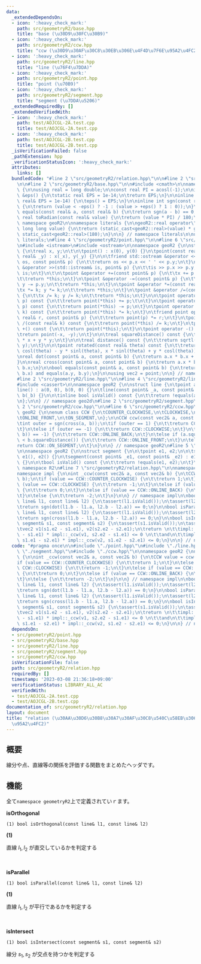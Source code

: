 ```yaml
---
data:
  _extendedDependsOn:
  - icon: ':heavy_check_mark:'
    path: src/geometryR2/base.hpp
    title: "base (\u30D9\u30FC\u30B9)"
  - icon: ':heavy_check_mark:'
    path: src/geometryR2/ccw.hpp
    title: "ccw (\u30D9\u30AF\u30C8\u30EB\u306E\u4F4D\u7F6E\u95A2\u4FC2)"
  - icon: ':heavy_check_mark:'
    path: src/geometryR2/line.hpp
    title: "line (\u76F4\u7DDA)"
  - icon: ':heavy_check_mark:'
    path: src/geometryR2/point.hpp
    title: "point (\u70B9)"
  - icon: ':heavy_check_mark:'
    path: src/geometryR2/segment.hpp
    title: "segment (\u7DDA\u5206)"
  _extendedRequiredBy: []
  _extendedVerifiedWith:
  - icon: ':heavy_check_mark:'
    path: test/AOJCGL-2A.test.cpp
    title: test/AOJCGL-2A.test.cpp
  - icon: ':heavy_check_mark:'
    path: test/AOJCGL-2B.test.cpp
    title: test/AOJCGL-2B.test.cpp
  _isVerificationFailed: false
  _pathExtension: hpp
  _verificationStatusIcon: ':heavy_check_mark:'
  attributes:
    links: []
  bundledCode: "#line 2 \"src/geometryR2/relation.hpp\"\n\n#line 2 \"src/geometryR2/point.hpp\"\
    \n\n#line 2 \"src/geometryR2/base.hpp\"\n\n#include <cmath>\n\nnamespace geoR2\
    \ {\n\nusing real = long double;\n\nconst real PI = acosl(-1);\n\ninline real\
    \ &eps() {\n\tstatic real EPS = 1e-14;\n\treturn EPS;\n}\n\ninline void setEps(const\
    \ real& EPS = 1e-14) {\n\teps() = EPS;\n}\n\ninline int sgn(const real& value)\
    \ {\n\treturn (value < -eps() ? -1 : (value > +eps() ? 1 : 0));\n}\n\ninline bool\
    \ equals(const real& a, const real& b) {\n\treturn sgn(a - b) == 0;\n}\n\ninline\
    \ real toRadian(const real& value) {\n\treturn (value * PI) / 180;\n}\n\n} //\
    \ namespace geoR2\n\nnamespace literals {\n\ngeoR2::real operator\"\" _rad(unsigned\
    \ long long value) {\n\treturn (static_cast<geoR2::real>(value) * geoR2::PI) /\
    \ static_cast<geoR2::real>(180);\n}\n\n} // namespace literals\n\nusing namespace\
    \ literals;\n#line 4 \"src/geometryR2/point.hpp\"\n\n#line 6 \"src/geometryR2/point.hpp\"\
    \n#include <istream>\n#include <ostream>\n\nnamespace geoR2 {\n\nstruct point\
    \ {\n\treal x, y;\n\t\n\tpoint() : x(0), y(0) {}\n\tpoint(const real& _x, const\
    \ real& _y) : x(_x), y(_y) {}\n\n\tfriend std::ostream &operator <<(std::ostream&\
    \ os, const point& p) {\n\t\treturn os << p.x << ' ' << p.y;\n\t}\n\tfriend std::istream\
    \ &operator >>(std::istream& is, point& p) {\n\t\tis >> p.x >> p.y;\n\t\treturn\
    \ is;\n\t}\n\t\n\tpoint &operator +=(const point& p) {\n\t\tx += p.x; y += p.y;\n\
    \t\treturn *this;\n\t}\n\tpoint &operator -=(const point& p) {\n\t\tx -= p.x;\
    \ y -= p.y;\n\t\treturn *this;\n\t}\n\tpoint &operator *=(const real& k) {\n\t\
    \tx *= k; y *= k;\n\t\treturn *this;\n\t}\n\tpoint &operator /=(const real& k)\
    \ {\n\t\tx /= k; y /= k;\n\t\treturn *this;\n\t}\n\n\tpoint operator +(const point&\
    \ p) const {\n\t\treturn point(*this) += p;\t\n\t}\n\tpoint operator -(const point&\
    \ p) const {\n\t\treturn point(*this) -= p;\n\t}\n\tpoint operator *(const real&\
    \ k) const {\n\t\treturn point(*this) *= k;\n\t}\n\tfriend point operator *(const\
    \ real& r, const point& p) {\n\t\treturn point(p) *= r;\n\t}\n\tpoint operator\
    \ /(const real& k) const {\n\t\treturn point(*this) /= k;\n\t}\n\tpoint operator\
    \ +() const {\n\t\treturn point(*this);\n\t}\n\tpoint operator -() const {\n\t\
    \treturn point(-x, -y);\n\t}\n\n\treal squareDistance() const {\n\t\treturn x\
    \ * x + y * y;\n\t}\n\n\treal distance() const {\n\t\treturn sqrtl(x * x + y +\
    \ y);\n\t}\n\n\tpoint rotated(const real& theta) const {\n\t\treturn point(x *\
    \ cosl(theta) - y * sinl(theta), x * sinl(theta) + y * cosl(theta));\n\t}\n};\n\
    \nreal dot(const point& a, const point& b) {\n\treturn a.x * b.x + a.y * b.y;\n\
    }\n\nreal cross(const point& a, const point& b) {\n\treturn a.x * b.y - a.y *\
    \ b.x;\n}\n\nbool equals(const point& a, const point& b) {\n\treturn equals(a.x,\
    \ b.x) and equals(a.y, b.y);\n}\n\nusing vec2 = point;\n\n} // namespace geoR2\n\
    #line 2 \"src/geometryR2/line.hpp\"\n\n#line 4 \"src/geometryR2/line.hpp\"\n\n\
    #include <cassert>\n\nnamespace geoR2 {\n\nstruct line {\n\tpoint a, b;\n\n\t\
    line() : a(0, 0), b(0, 0) {}\n\tline(const point& _a, const point& _b) : a(_a),\
    \ b(_b) {}\n\n\tinline bool isValid() const {\n\t\treturn !equals(a, b);\n\t}\n\
    \n};\n\n} // namespace geo2d\n#line 2 \"src/geometryR2/segment.hpp\"\n\n#line\
    \ 2 \"src/geometryR2/ccw.hpp\"\n\n#line 6 \"src/geometryR2/ccw.hpp\"\n\nnamespace\
    \ geoR2 {\n\nenum class CCW {\n\tCOUNTER_CLOCKWISE,\n\tCLOCKWISE,\n\tONLINE_BACK,\n\
    \tONLINE_FRONT,\n\tON_SEGMENT,\n};\n\nCCW ccw(const vec2& a, const vec2& b) {\n\
    \tint outer = sgn(cross(a, b));\n\tif (outer == 1) {\n\t\treturn CCW::COUNTER_CLOCKWISE;\n\
    \t}\n\telse if (outer == -1) {\n\t\treturn CCW::CLOCKWISE;\n\t}\n\telse if (sgn(dot(a,\
    \ b)) == -1) {\n\t\treturn CCW::ONLINE_BACK;\n\t}\n\telse if (a.squareDistance()\
    \ < b.squareDistance()) {\n\t\treturn CCW::ONLINE_FRONT;\n\t}\n\telse {\n\t\t\
    return CCW::ON_SEGMENT;\n\t}\n}\n\n} // namespace geoR2\n#line 5 \"src/geometryR2/segment.hpp\"\
    \n\nnamespace geoR2 {\n\nstruct segment {\n\n\tpoint e1, e2;\n\n\tsegment() :\
    \ e1(), e2() {}\n\tsegment(const point& _e1, const point& _e2) : e1(_e1), e2(_e2)\
    \ {}\n\n\tbool isValid() const {\n\t\treturn !equals(e1, e2);\n\t}\n};\n\n} //\
    \ namespace R2\n#line 7 \"src/geometryR2/relation.hpp\"\n\nnamespace geoR2 {\n\
    namespace impl {\n\nint _ccw(const vec2& a, const vec2& b) {\n\tCCW value = ccw(a,\
    \ b);\n\tif (value == CCW::COUNTER_CLOCKWISE) {\n\t\treturn 1;\n\t}\n\telse if\
    \ (value == CCW::CLOCKWISE) {\n\t\treturn -1;\n\t}\n\telse if (value == CCW::ON_SEGMENT)\
    \ {\n\t\treturn 0;\n\t}\n\telse if (value == CCW::ONLINE_BACK) {\n\t\treturn 2;\n\
    \t}\n\telse {\n\t\treturn -2;\n\t}\n}\n\n} // namespace impl\n\nbool isOrthogonal(const\
    \ line& l1, const line& l2) {\n\tassert(l1.isValid());\n\tassert(l2.isValid());\n\
    \treturn sgn(dot(l1.b - l1.a, l2.b - l2.a)) == 0;\n}\n\nbool isParallel(const\
    \ line& l1, const line& l2) {\n\tassert(l1.isValid());\n\tassert(l2.isValid());\n\
    \treturn sgn(cross(l1.b - l1.a, l2.b - l2.a)) == 0;\n}\n\nbool isIntersect(const\
    \ segment& s1, const segment& s2) {\n\tassert(s1.isValid());\n\tassert(s2.isValid());\n\
    \tvec2 v1(s1.e2 - s1.e1), v2(s2.e2 - s2.e1);\n\treturn \n\t\timpl::_ccw(v1, s2.e1\
    \ - s1.e1) * impl::_ccw(v1, s2.e2 - s1.e1) <= 0 \n\t\tand\n\t\timpl::_ccw(v2,\
    \ s1.e1 - s2.e1) * impl::_ccw(v2, s1.e2 - s2.e1) <= 0;\n}\n\n} // namespace geoR2\n"
  code: "#pragma once\n\n#include \"./point.hpp\"\n#include \"./line.hpp\"\n#include\
    \ \"./segment.hpp\"\n#include \"./ccw.hpp\"\n\nnamespace geoR2 {\nnamespace impl\
    \ {\n\nint _ccw(const vec2& a, const vec2& b) {\n\tCCW value = ccw(a, b);\n\t\
    if (value == CCW::COUNTER_CLOCKWISE) {\n\t\treturn 1;\n\t}\n\telse if (value ==\
    \ CCW::CLOCKWISE) {\n\t\treturn -1;\n\t}\n\telse if (value == CCW::ON_SEGMENT)\
    \ {\n\t\treturn 0;\n\t}\n\telse if (value == CCW::ONLINE_BACK) {\n\t\treturn 2;\n\
    \t}\n\telse {\n\t\treturn -2;\n\t}\n}\n\n} // namespace impl\n\nbool isOrthogonal(const\
    \ line& l1, const line& l2) {\n\tassert(l1.isValid());\n\tassert(l2.isValid());\n\
    \treturn sgn(dot(l1.b - l1.a, l2.b - l2.a)) == 0;\n}\n\nbool isParallel(const\
    \ line& l1, const line& l2) {\n\tassert(l1.isValid());\n\tassert(l2.isValid());\n\
    \treturn sgn(cross(l1.b - l1.a, l2.b - l2.a)) == 0;\n}\n\nbool isIntersect(const\
    \ segment& s1, const segment& s2) {\n\tassert(s1.isValid());\n\tassert(s2.isValid());\n\
    \tvec2 v1(s1.e2 - s1.e1), v2(s2.e2 - s2.e1);\n\treturn \n\t\timpl::_ccw(v1, s2.e1\
    \ - s1.e1) * impl::_ccw(v1, s2.e2 - s1.e1) <= 0 \n\t\tand\n\t\timpl::_ccw(v2,\
    \ s1.e1 - s2.e1) * impl::_ccw(v2, s1.e2 - s2.e1) <= 0;\n}\n\n} // namespace geoR2\n"
  dependsOn:
  - src/geometryR2/point.hpp
  - src/geometryR2/base.hpp
  - src/geometryR2/line.hpp
  - src/geometryR2/segment.hpp
  - src/geometryR2/ccw.hpp
  isVerificationFile: false
  path: src/geometryR2/relation.hpp
  requiredBy: []
  timestamp: '2023-03-08 21:36:18+09:00'
  verificationStatus: LIBRARY_ALL_AC
  verifiedWith:
  - test/AOJCGL-2A.test.cpp
  - test/AOJCGL-2B.test.cpp
documentation_of: src/geometryR2/relation.hpp
layout: document
title: "relation (\u30AA\u30D6\u30B8\u30A7\u30AF\u30C8\u540C\u58EB\u306E\u4F4D\u7F6E\
  \u95A2\u4FC2)"
---
```


## 概要

線分や点、直線等の関係を評価する関数をまとめたヘッダです。

## 機能

全て`namespace geometryR2`上で定義されていｒます。

**isOrthogonal**
```
(1) bool isOrthogonal(const line& l1, const line& l2)
```

**(1)**

直線 $l_1, l_2$ が直交しているかを判定する

<br />

**isParallel**
```
(1) bool isParallel(const line& l1, const line& l2)
```

**(1)**

直線 $l_1, l_2$ が平行であるかを判定する

<br />

**isIntersect**
```
(1) bool isIntersect(const segment& s1, const segment& s2)
```

線分 $s_1, s_2$ が交点を持つかを判定する
